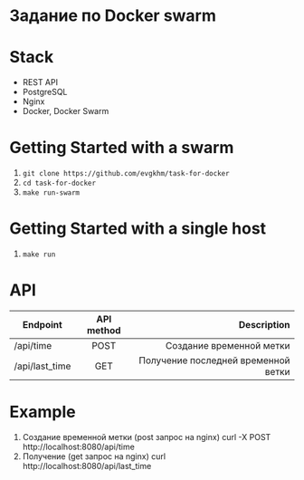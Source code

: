 # Задание по Docker swarm

# Stack
+ REST API
+ PostgreSQL
+ Nginx
+ Docker, Docker Swarm

# Getting Started with a swarm
1. `git clone https://github.com/evgkhm/task-for-docker`
2. `cd task-for-docker`
3. `make run-swarm`

# Getting Started with a single host
1. `make run`

# API
| Endpoint       | API method |                         Description |
|----------------|:----------:|------------------------------------:|
| /api/time      |    POST    |            Создание временной метки |
| /api/last_time |    GET     | Получение последней временной ветки |


# Example
1. Создание временной метки (post запрос на nginx)
curl -X POST http://localhost:8080/api/time
2. Получение (get запрос на nginx)
curl http://localhost:8080/api/last_time
